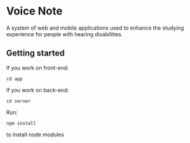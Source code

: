 # Voice Note

A system of web and mobile applications used to enhance the studying experience for people with hearing disabilities.

## Getting started

If you work on front-end:

`cd app`

If you work on back-end:

`cd server`

Run:

`npm install`

to install node modules

